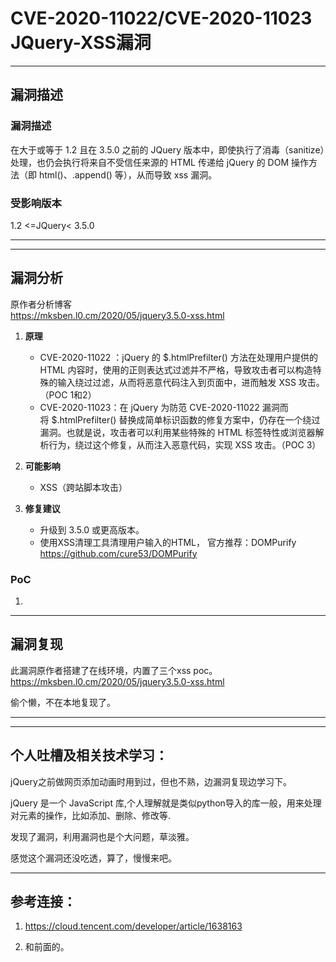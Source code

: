 # CVE-2020-11022/CVE-2020-11023 JQuery-XSS漏洞

---
## 漏洞描述

### 漏洞描述 

在大于或等于 1.2 且在 3.5.0 之前的 JQuery 版本中，即使执行了消毒（sanitize）处理，也仍会执行将来自不受信任来源的 HTML 传递给 jQuery 的 DOM 操作方法（即 html()、.append() 等），从而导致 xss 漏洞。

### 受影响版本  

1.2 <=JQuery< 3.5.0

---


---

## 漏洞分析

原作者分析博客  
https://mksben.l0.cm/2020/05/jquery3.5.0-xss.html

1. **原理**  

   - CVE-2020-11022 ：jQuery 的 $.htmlPrefilter() 方法在处理用户提供的 HTML 内容时，使用的正则表达式过滤并不严格，导致攻击者可以构造特殊的输入绕过过滤，从而将恶意代码注入到页面中，进而触发 XSS 攻击。（POC 1和2）
   - CVE-2020-11023：在 jQuery 为防范 CVE-2020-11022 漏洞而将 $.htmlPrefilter() 替换成简单标识函数的修复方案中，仍存在一个绕过漏洞。也就是说，攻击者可以利用某些特殊的 HTML 标签特性或浏览器解析行为，绕过这个修复，从而注入恶意代码，实现 XSS 攻击。（POC 3）
   
2. **可能影响**  
   - XSS（跨站脚本攻击）

3. **修复建议**  
   - 升级到 3.5.0 或更高版本。  
   - 使用XSS清理工具清理用户输入的HTML，
   官方推荐：DOMPurify
   https://github.com/cure53/DOMPurify

### PoC

1. <style><style /><img src=x onerror=alert(1)> 

2. <img alt="<x" title="/><img src=x onerror=alert(1)>">

3. <option><style></option></select><img src=x onerror=alert(1)></style>

---

## 漏洞复现

此漏洞原作者搭建了在线环境，内置了三个xss poc。
https://mksben.l0.cm/2020/05/jquery3.5.0-xss.html

偷个懒，不在本地复现了。

---

---
## 个人吐槽及相关技术学习：

jQuery之前做网页添加动画时用到过，但也不熟，边漏洞复现边学习下。

jQuery 是一个 JavaScript 库,个人理解就是类似python导入的库一般，用来处理对元素的操作，比如添加、删除、修改等.

发现了漏洞，利用漏洞也是个大问题，草淡雅。

感觉这个漏洞还没吃透，算了，慢慢来吧。

---

## 参考连接：
1. https://cloud.tencent.com/developer/article/1638163

2. 和前面的。
